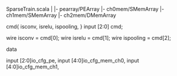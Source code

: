 SparseTrain.scala
  |
  |- pearray/PEArray
  |- ch0mem/SMemArray
  |- ch1mem/SMemArray
  |- ch2mem/DMemArray


cmd{
  isconv, 
  isrelu,
  ispooling,
}
input [2:0] cmd;

wire isconv = cmd[0];
wire isrelu = cmd[1];
wire ispooling = cmd[2];

data

input [2:0]io_cfg_pe,
input [4:0]io_cfg_mem_ch0,
input [4:0]io_cfg_mem_ch1,